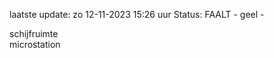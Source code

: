 laatste update: 
zo 12-11-2023 15:26   uur 
Status: FAALT - geel - 
<div class="service Y">schijfruimte</div><div class="service Y">microstation</div>